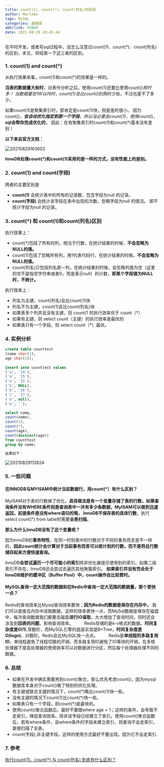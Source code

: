 ```yaml
---
title: count(1)、count(*)、count(列名)的区别
author: Marlowe
tags: MySQL
categories: 数据库
abbrlink: 59869
date: 2021-08-29 10:45:44
---
```

在平时开发，或者写sql过程中，没怎么注意过count(1)、count(*)、count(列名)的区别，本文，将结束一下这三者的区别。
<!--more-->

### 1. count(1) and count(*)

从执行效果来看，count(1)和count(*)的效果是一样的。

**当表的数据量大些时**，对表作分析之后，使用count(1)还要比使用count(*)用时多！ 当数据量在1W以内时，count(1)会比count(*)的用时少些，不过也差不了多少。

如果count(1)是聚集索引时，那肯定是count(1)快，但是差的很小。 因为count(*)，**会自动优化指定到那一个字段**。所以没必要去count(1)，使用count(*)，**sql会帮你完成优化的**， 因此：在有聚集索引时count(1)和count(*)基本没有差别！

**以下来自官方文档：**

![20210829163602](https://marlowe.oss-cn-beijing.aliyuncs.com/img/20210829163602.png)

**InnoDB处理count(*)和count(1)采用的是一样的方式，没有性能上的差别。**


### 2. count(1) and count(字段)

两者的主要区别是

* **count(1)** 会统计表中的所有的记录数，包含字段为null 的记录。
* **count(字段)** 会统计该字段在表中出现的次数，忽略字段为null 的情况。
即不统计字段为null 的记录。

### 3. count(*) 和 count(1)和count(列名)区别

执行效果上：

* count(*)包括了所有的列，相当于行数，在统计结果的时候，**不会忽略为NULL的值。**
* count(1)包括了忽略所有列，用1代表代码行，在统计结果的时候，**不会忽略为NULL的值。**
* count(列名)只包括列名那一列，在统计结果的时候，会忽略列值为空（这里的空不是指空字符串或者0，而是表示null）的计数，**即某个字段值为NULL时，不统计。**

执行效率上：

* 列名为主键，count(列名)会比count(1)快
* 列名不为主键，count(1)会比count(列名)快
* 如果表多个列并且没有主键，则 count(1 的执行效率优于 count（*）
* 如果有主键，则 select count（主键）的执行效率是最优的
* 如果表只有一个字段，则 select count（*）最优。

### 4. 实例分析

```sql
create table counttest
(name char(1),
age char(2));
 
insert into counttest values
('a', '14'),
('a', '15'),
('a', '15'),
('b', NULL),
('b', '16'),
('c', '17'),
('d', null),
('e', '');

select name,
count(name),
count(1),
count(*),
count(age),
count(distinct(age))
from counttest
group by name;

结果如下：
```

![20210829113924](https://marlowe.oss-cn-beijing.aliyuncs.com/img/20210829113924.png)

### 5. 一些问题

#### 在INNODB与MYISAM中统计当前数据行，用count(*）有什么区别？

MyISAM对于表的行数做了优化，**具体做法是有一个变量存储了表的行数，**如果查询条件没有WHERE条件则是查询表中一共有多少条数据，MyISAM可以做到迅速返回，**前提条件是没有where语句的哦，** InnoDB**不保存表的具体行数**，执行select count(*) from table时需要**全表扫描**。

**那么为什么InnoDB没有了这个变量呢？** 

因为InnoDB的**事务特性**，在同一时刻表中的行数对于不同的事务而言是不一样的，**因此count统计会计算对于当前事务而言可以统计到的行数，而不是将总行数储存起来方便快速查询。**

InnoDB**会尝试遍历一个尽可能小的索引**除非优化器提示使用别的索引。如果二级索引不存在，InnoDB还会尝试去遍历其他聚簇索引。 **如果索引并没有完全处于InnoDB维护的缓冲区（Buffer Pool）中，count操作会比较费时。**

#### MySQL查询一定大范围的数据和在Redis中查询一定大范围的数据量，那个更快一点？

Redis的查询效率比Mysql查询效率要快；**因为Redis的数据是保存在内存中，** 我们可以直接去内存中读取数据，这样的效率更快一点，而MySql数据是保存在磁盘中，每次查询数据我们都要去磁盘**进行IO读取**，大大增加了查询时间，同时还会涉及到**回表的问题**，影响查询效率。
       
Redis存储的是k-v格式的数据。**时间复杂度是O(1)**,常数阶，而MySQL引擎的底层实现是B+Tree，**时间复杂度是O(logn)**，对数阶。Redis会比MySQL快一点点。
       
Redis是**单线程的多路复用IO**，单线程避免了线程切换的开销，而多路复用IO避免了IO等待的开销，在多核处理器下提高处理器的使用效率可以对数据进行分区，然后每个处理器处理不同的数据。

### 6. 总结

* 如果在开发中确实需要用到count()聚合，那么优先考虑count()，因为mysql数据库本身对于count()做了特别的优化处理。
* 有主键或联合主键的情况下，count(*)略比count(1)快一些。
* 没有主键的情况下count(1)比count(*)快一些。
* 如果表只有一个字段，则count(*)是最快的。
* 使用count()聚合函数后，最好不要跟where age = 1；这样的条件，会导致不走索引，降低查询效率。除非该字段已经建立了索引。使用count()聚合函数后，若有where条件，且where条件的字段未建立索引，则查询不会走索引，直接扫描了全表。
* count(字段),非主键字段，这样的使用方式最好不要出现。因为它不会走索引.

### 7. 参考

[执行count(1)、count(*) 与 count(列名) 到底有什么区别？](https://zhuanlan.zhihu.com/p/89299468)
